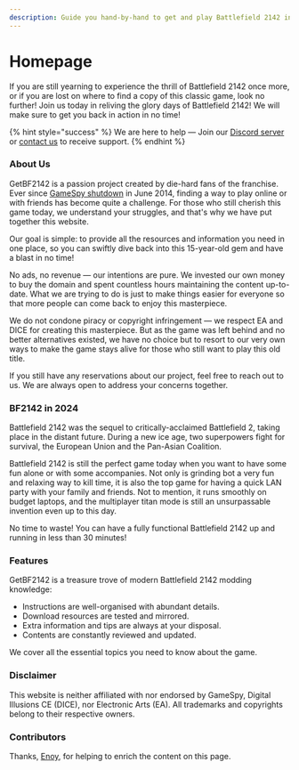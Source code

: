 ```yaml
---
description: Guide you hand-by-hand to get and play Battlefield 2142 in 2024!
---
```


# Homepage

If you are still yearning to experience the thrill of Battlefield 2142 once more, or if you are lost on where to find a copy of this classic game, look no further! Join us today in reliving the glory days of Battlefield 2142! We will make sure to get you back in action in no time!

{% hint style="success" %}
We are here to help — Join our [Discord server](https://discord.gg/DaMVNknVnV) or [contact us](others/contact-us.md) to receive support.
{% endhint %}

### About Us

GetBF2142 is a passion project created by die-hard fans of the franchise. Ever since [GameSpy shutdown](https://en.wikipedia.org/wiki/GameSpy#Shutdown) in June 2014, finding a way to play online or with friends has become quite a challenge. For those who still cherish this game today, we understand your struggles, and that's why we have put together this website.

Our goal is simple: to provide all the resources and information you need in one place, so you can swiftly dive back into this 15-year-old gem and have a blast in no time!&#x20;

No ads, no revenue — our intentions are pure. We invested our own money to buy the domain and spent countless hours maintaining the content up-to-date. What we are trying to do is just to make things easier for everyone so that more people can come back to enjoy this masterpiece.

We do not condone piracy or copyright infringement — we respect EA and DICE for creating this masterpiece. But as the game was left behind and no better alternatives existed, we have no choice but to resort to our very own ways to make the game stays alive for those who still want to play this old title.

If you still have any reservations about our project, feel free to reach out to us. We are always open to address your concerns together.

### BF2142 in 2024

Battlefield 2142 was the sequel to critically-acclaimed Battlefield 2, taking place in the distant future. During a new ice age, two superpowers fight for survival, the European Union and the Pan-Asian Coalition.

Battlefield 2142 is still the perfect game today when you want to have some fun alone or with some accompanies. Not only is grinding bot a very fun and relaxing way to kill time, it is also the top game for having a quick LAN party with your family and friends. Not to mention, it runs smoothly on budget laptops, and the multiplayer titan mode is still an unsurpassable invention even up to this day.

No time to waste! You can have a fully functional Battlefield 2142 up and running in less than 30 minutes!&#x20;

### Features

GetBF2142 is a treasure trove of modern Battlefield 2142 modding knowledge:

* Instructions are well-organised with abundant details.
* Download resources are tested and mirrored.
* Extra information and tips are always at your disposal.
* Contents are constantly reviewed and updated.

We cover all the essential topics you need to know about the game.

### Disclaimer

This website is neither affiliated with nor endorsed by GameSpy, Digital Illusions CE (DICE), nor Electronic Arts (EA). All trademarks and copyrights belong to their respective owners.

### Contributors

Thanks, [Enoy](https://gamefaqs.gamespot.com/boards/937913-battlefield-2142-northern-strike/80527949), for helping to enrich the content on this page.
